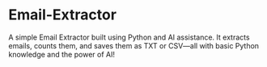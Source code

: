 # Email-Extractor
A simple Email Extractor built using Python and AI assistance. It extracts emails, counts them, and saves them as TXT or CSV—all with basic Python knowledge and the power of AI!
